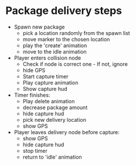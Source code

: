 # Package delivery steps
- Spawn new package
	- pick a location randomly from the spawn list
	- move marker to the chosen location
	- play the 'create' animation
	- move to the idle animation
- Player enters collision node
	- Check if node is correct one - If not, ignore
	- hide GPS
	- Start capture timer
	- Play capture animation
	- Show capture hud
- Timer finishes:
	- Play delete animation
	- decrease package amount
	- hide capture hud
	- pick new delivery location
	- show GPS
- Player leaves delivery node before capture:
	- show GPS
	- hide capture hud
	- stop timer
	- return to 'idle' animation

